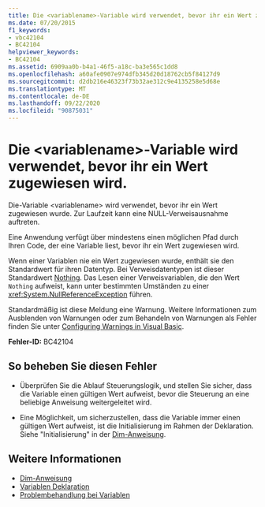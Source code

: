 ```yaml
---
title: Die <variablename>-Variable wird verwendet, bevor ihr ein Wert zugewiesen wird.
ms.date: 07/20/2015
f1_keywords:
- vbc42104
- BC42104
helpviewer_keywords:
- BC42104
ms.assetid: 6909aa0b-b4a1-46f5-a18c-ba3e565c1dd8
ms.openlocfilehash: a60afe0907e974dfb345d20d18762cb5f84127d9
ms.sourcegitcommit: d2db216e46323f73b32ae312c9e4135258e5d68e
ms.translationtype: MT
ms.contentlocale: de-DE
ms.lasthandoff: 09/22/2020
ms.locfileid: "90875031"
---
```

# <a name="variable-variablename-is-used-before-it-has-been-assigned-a-value"></a>Die \<variablename>-Variable wird verwendet, bevor ihr ein Wert zugewiesen wird.

Die-Variable \<variablename> wird verwendet, bevor ihr ein Wert zugewiesen wurde. Zur Laufzeit kann eine NULL-Verweisausnahme auftreten.  
  
 Eine Anwendung verfügt über mindestens einen möglichen Pfad durch Ihren Code, der eine Variable liest, bevor ihr ein Wert zugewiesen wird.  
  
 Wenn einer Variablen nie ein Wert zugewiesen wurde, enthält sie den Standardwert für ihren Datentyp. Bei Verweisdatentypen ist dieser Standardwert [Nothing](../nothing.md). Das Lesen einer Verweisvariablen, die den Wert `Nothing` aufweist, kann unter bestimmten Umständen zu einer <xref:System.NullReferenceException> führen.  
  
 Standardmäßig ist diese Meldung eine Warnung. Weitere Informationen zum Ausblenden von Warnungen oder zum Behandeln von Warnungen als Fehler finden Sie unter [Configuring Warnings in Visual Basic](/visualstudio/ide/configuring-warnings-in-visual-basic).  
  
 **Fehler-ID:** BC42104  
  
## <a name="to-correct-this-error"></a>So beheben Sie diesen Fehler  
  
- Überprüfen Sie die Ablauf Steuerungslogik, und stellen Sie sicher, dass die Variable einen gültigen Wert aufweist, bevor die Steuerung an eine beliebige Anweisung weitergeleitet wird.  
  
- Eine Möglichkeit, um sicherzustellen, dass die Variable immer einen gültigen Wert aufweist, ist die Initialisierung im Rahmen der Deklaration. Siehe "Initialisierung" in der [Dim-Anweisung](../statements/dim-statement.md).  
  
## <a name="see-also"></a>Weitere Informationen

- [Dim-Anweisung](../statements/dim-statement.md)
- [Variablen Deklaration](../../programming-guide/language-features/variables/variable-declaration.md)
- [Problembehandlung bei Variablen](../../programming-guide/language-features/variables/troubleshooting-variables.md)
